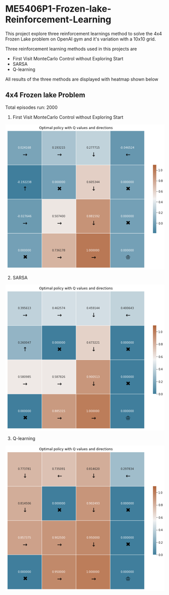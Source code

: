 # ME5406P1-Frozen-lake-Reinforcement-Learning
This project explore three reinforcement learnings method to solve the 4x4 Frozen Lake problem on OpenAI gym and it's variation with a 10x10 grid. 

Three reinforcement learning methods used in this projects are

* First Visit MonteCarlo Control without Exploring Start
* SARSA
* Q-learning

All results of the three methods are displayed with heatmap shown below

## 4x4 Frozen lake Problem

Total episodes run: 2000

1. First Visit MonteCarlo Control without Exploring Start

![First Visit MonteCarlo Control without Exploring Start](https://github.com/hwchua0209/ME5406P1-Frozen-lake-Reinforcement-Learning/blob/main/Result/4x4%20First%20Visit%20MonteCarlo%20Control%20without%20Exploring%20Start.png)

2. SARSA

![SARSA](https://github.com/hwchua0209/ME5406P1-Frozen-lake-Reinforcement-Learning/blob/main/Result/4x4%20SARSA.png)

3. Q-learning

![Q-learning](https://github.com/hwchua0209/ME5406P1-Frozen-lake-Reinforcement-Learning/blob/main/Result/4x4%20Q-learning.png)


